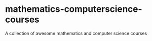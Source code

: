 # mathematics-computerscience-courses
A collection of awesome mathematics and computer science courses 

